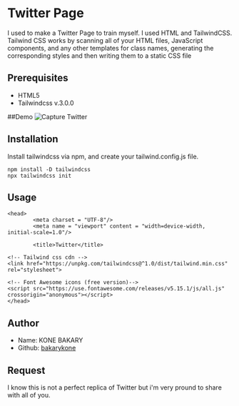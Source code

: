 # Twitter Page

I used to make a Twitter Page to train myself. I used HTML and TailwindCSS. 
Tailwind CSS works by scanning all of your HTML files, JavaScript components, and any other templates for class names, generating the corresponding styles and then writing them to a static CSS file 

## Prerequisites
* HTML5
* Tailwindcss v.3.0.0

##Demo
![Capture Twitter](https://user-images.githubusercontent.com/70897449/145606121-20cb864a-2f0d-42cf-a52a-3c3bc73cba0b.PNG)

## Installation


Install tailwindcss via npm, and create your tailwind.config.js file.

```
npm install -D tailwindcss
npx tailwindcss init
```

## Usage

```
<head>
        <meta charset = "UTF-8"/>
        <meta name = "viewport" content = "width=device-width, initial-scale=1.0"/>

        <title>Twitter</title>

<!-- Tailwind css cdn -->
<link href="https://unpkg.com/tailwindcss@^1.0/dist/tailwind.min.css" rel="stylesheet">
 
<!-- Font Awesome icons (free version)-->
<script src="https://use.fontawesome.com/releases/v5.15.1/js/all.js" crossorigin="anonymous"></script>
</head>
```
## Author  
* Name: KONE BAKARY
* Github: [bakarykone](https://github.com/bakarykone)


## Request
I know this is not a perfect replica of Twitter but i'm very pround to share with all of you.

